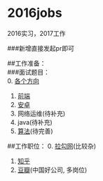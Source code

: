 # 2016jobs
2016实习，2017工作  

###新增直接发起pr即可  

##工作准备：  
###面试题目：   
  0. [各个方向](http://www.nowcoder.com/contestRoom)
  1. [前端](https://github.com/markyun/My-blog/tree/master/Front-end-Developer-Questions/Questions-and-Answers)  
  2. [安卓](https://github.com/android-cn/interview-questions)  
  3. 网络运维(待补充)
  4. java(待补充)  
  5. [算法](https://github.com/julycoding/The-Art-Of-Programming-By-July/blob/master/ebook/zh/Readme.md)(待完善)

##工作职位：
  0. [拉勾网](http://lagou.com)(比较杂)
  1. [知乎](http://www.v2ex.com/t/301517#reply1)
  2. [豆瓣](http://site.douban.com/Jobs/widget/notes/2238024/note/487490364/)(中国好公司, 多岗位)
